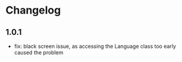 # Changelog

## 1.0.1
* fix: black screen issue, as accessing the Language class too early caused the problem